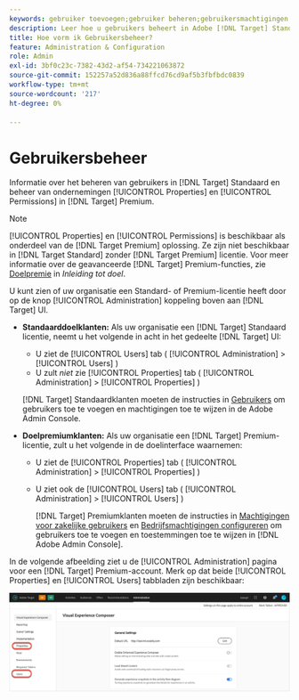 ```yaml
---
keywords: gebruiker toevoegen;gebruiker beheren;gebruikersmachtigingen
description: Leer hoe u gebruikers beheert in Adobe [!DNL Target] Standaard en beheer bedrijfseigenschappen en -machtigingen in Adobe [!DNL Target] Premium.
title: Hoe vorm ik Gebruikersbeheer?
feature: Administration & Configuration
role: Admin
exl-id: 3bf0c23c-7382-43d2-af54-734221063872
source-git-commit: 152257a52d836a88ffcd76cd9af5b3fbfbdc0839
workflow-type: tm+mt
source-wordcount: '217'
ht-degree: 0%

---
```


# Gebruikersbeheer

Informatie over het beheren van gebruikers in [!DNL Target] Standaard en beheer van ondernemingen [!UICONTROL Properties] en [!UICONTROL Permissions] in [!DNL Target] Premium.

>[!NOTE]
>
>[!UICONTROL Properties] en [!UICONTROL Permissions] is beschikbaar als onderdeel van de [!DNL Target Premium] oplossing. Ze zijn niet beschikbaar in [!DNL Target Standard] zonder [!DNL Target Premium] licentie. Voor meer informatie over de geavanceerde [!DNL Target] Premium-functies, zie [Doelpremie](/help/main/c-intro/intro.md#premium) in *Inleiding tot doel*.

U kunt zien of uw organisatie een Standard- of Premium-licentie heeft door op de knop [!UICONTROL Administration] koppeling boven aan [!DNL Target] UI.

* **Standaarddoelklanten:** Als uw organisatie een [!DNL Target] Standaard licentie, neemt u het volgende in acht in het gedeelte [!DNL Target] UI:

   * U ziet de [!UICONTROL Users] tab ( [!UICONTROL Administration] > [!UICONTROL Users] )
   * U zult *niet* zie [!UICONTROL Properties] tab ( [!UICONTROL Administration] > [!UICONTROL Properties] )

   [!DNL Target] Standaardklanten moeten de instructies in [Gebruikers](/help/main/administrating-target/c-user-management/c-user-management/user-management.md) om gebruikers toe te voegen en machtigingen toe te wijzen in de Adobe Admin Console.

* **Doelpremiumklanten:** Als uw organisatie een [!DNL Target] Premium-licentie, zult u het volgende in de doelinterface waarnemen:

   * U ziet de [!UICONTROL Properties] tab ( [!UICONTROL Administration] > [!UICONTROL Properties] )
   * U ziet ook de [!UICONTROL Users] tab ( [!UICONTROL Administration] > [!UICONTROL Users] )

      [!DNL Target] Premiumklanten moeten de instructies in [Machtigingen voor zakelijke gebruikers](/help/main/administrating-target/c-user-management/property-channel/property-channel.md#concept_E396B16FA2024ADBA27BC056138F9838) en [Bedrijfsmachtigingen configureren](/help/main/administrating-target/c-user-management/property-channel/properties-overview.md#concept_22F2855DBF0D4754B9460F5D68749C71) om gebruikers toe te voegen en toestemmingen toe te wijzen in [!DNL Adobe Admin Console].

In de volgende afbeelding ziet u de [!UICONTROL Administration] pagina voor een [!DNL Target] Premium-account. Merk op dat beide [!UICONTROL Properties] en [!UICONTROL Users] tabbladen zijn beschikbaar:

![Het tabblad Beheer](/help/main/administrating-target/assets/premium.png)
